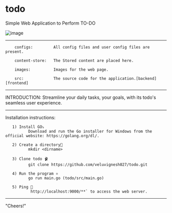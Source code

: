 # todo
Simple Web Application to Perform TO-DO


![image](https://github.com/veluvignesh027/todo/assets/88939464/e1a1482c-5592-484f-b2c9-251d2c0d5401)
__________________________________________________________________________________________________________
        configs:         All config files and user config files are present.

        content-store:   The Stored content are placed here.

        images:          Images for the web page.

        src:             The source code for the application.[backend][frontend]
__________________________________________________________________________________________________________

INTRODUCTION:
       Streamline your daily tasks, your goals, with its todo's seamless user experience. 
__________________________________________________________________________________________________________

Installation instructions:

       1) Install GO⤵️
              Download and run the Go installer for Windows from the official website: https://golang.org/dl/.
              
       2) Create a directory📑
              mkdir <dirname>
              
       3) Clone todo 🩰
              git clone https://github.com/veluvignesh027/todo.git
              
       4) Run the program ⚛️
              go run main.go (todo/src/main.go)
              
       5) Ping 🏹
               http://localhost:9000/**` to access the web server.
______________________________________________________________________________________________________________
"Cheers!"
